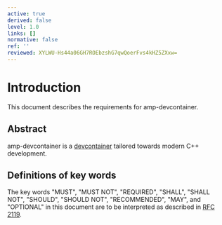```yaml
---
active: true
derived: false
level: 1.0
links: []
normative: false
ref: ''
reviewed: XYLWU-Hs44a06GH7ROEbzshG7qwQoerFvs4kHZ5ZXxw=
---
```


# Introduction

This document describes the requirements for amp-devcontainer.

## Abstract

amp-devcontainer is a [devcontainer](https://containers.dev/) tailored towards modern C++ development.

## Definitions of key words

The key words "MUST", "MUST NOT", "REQUIRED", "SHALL", "SHALL NOT", "SHOULD", "SHOULD NOT", "RECOMMENDED",  "MAY", and "OPTIONAL" in this document are to be interpreted as described in [RFC 2119](https://www.rfc-editor.org/rfc/rfc2119).